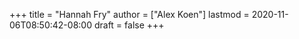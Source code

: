 +++
title = "Hannah Fry"
author = ["Alex Koen"]
lastmod = 2020-11-06T08:50:42-08:00
draft = false
+++
